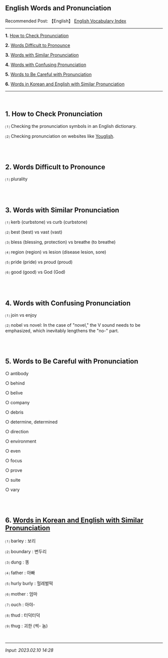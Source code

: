 ## **English Words and Pronunciation**

Recommended Post: 【English】 [English Vocabulary Index](https://jb243.github.io/pages/1686)

---

**1.** [How to Check Pronunciation](#1-how-to-check-pronunciation)

**2.** [Words Difficult to Pronounce](#2-words-difficult-to-pronounce)

**3.** [Words with Similar Pronunciation](#3-words-with-similar-pronunciation)

**4.** [Words with Confusing Pronunciation](#4-words-with-confusing-pronunciation)

**5.** [Words to Be Careful with Pronunciation](#5-words-to-be-careful-with-pronunciation)

**6.** [Words in Korean and English with Similar Pronunciation](#6-words-in-korean-and-english-with-similar-pronunciation)

---

<br>

## **1.** How to Check Pronunciation

⑴ Checking the pronunciation symbols in an English dictionary.

⑵ Checking pronunciation on websites like [Youglish](https://youglish.com/).

<br>

<br>

## **2. Words Difficult to Pronounce**

 ⑴ plurality

<br>

<br>

## **3. Words with Similar Pronunciation**

 ⑴ kerb (curbstone) vs curb (curbstone)

 ⑵ best (best) vs vast (vast)

 ⑶ bless (blessing, protection) vs breathe (to breathe)

 ⑷ region (region) vs lesion (disease lesion, sore)

 ⑸ pride (pride) vs proud (proud)

 ⑹ good (good) vs God (God)

<br>

<br>

## **4. Words with Confusing Pronunciation**

⑴ join vs enjoy

⑵ nobel vs novel: In the case of "novel," the V sound needs to be emphasized, which inevitably lengthens the "no-" part.

<br>

<br>

## **5. Words to Be Careful with Pronunciation**

○ antibody 

○ behind 

○ belive 

○ company 

○ debris 

○ determine, determined 

○ direction 

○ environment 

○ even 

○ focus 

○ prove 

○ suite 

○ vary 

<br>

<br>

## **6. [Words in Korean and English with Similar Pronunciation](https://jb243.github.io/pages/374)**

⑴ barley : 보리

⑵ boundary : 변두리 

⑶ dung : 똥

⑷ father : 아빠

⑸ hurly burly : 헐레벌떡 

⑹ mother : 엄마

⑺ ouch : 아야-

⑻ thud : 터덕터덕

⑼ thug : 괴한 (썩- 놈) 

<br>

---

_Input: 2023.02.10 14:28_
